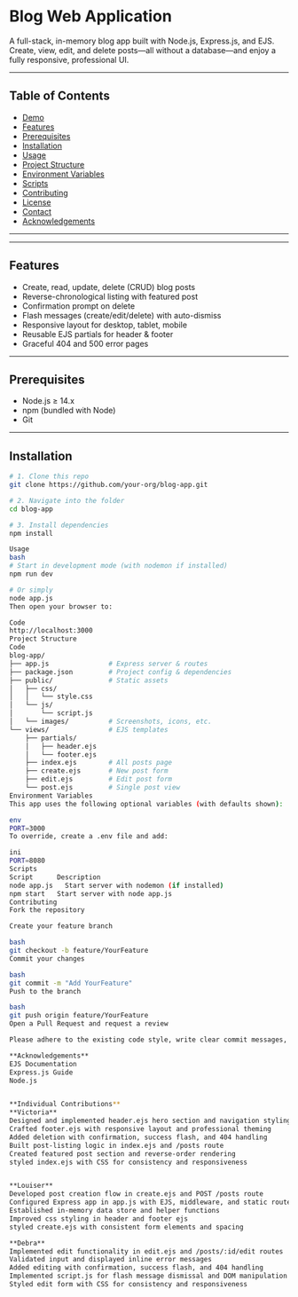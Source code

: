 # Blog Web Application

A full-stack, in-memory blog app built with Node.js, Express.js, and EJS. Create, view, edit, and delete posts—all without a database—and enjoy a fully responsive, professional UI.

---

## Table of Contents

- [Demo](#demo)  
- [Features](#features)  
- [Prerequisites](#prerequisites)  
- [Installation](#installation)  
- [Usage](#usage)  
- [Project Structure](#project-structure)  
- [Environment Variables](#environment-variables)  
- [Scripts](#scripts)  
- [Contributing](#contributing)  
- [License](#license)  
- [Contact](#contact)  
- [Acknowledgements](#acknowledgements)  

---


---

## Features

- Create, read, update, delete (CRUD) blog posts  
- Reverse-chronological listing with featured post  
- Confirmation prompt on delete  
- Flash messages (create/edit/delete) with auto-dismiss  
- Responsive layout for desktop, tablet, mobile  
- Reusable EJS partials for header & footer  
- Graceful 404 and 500 error pages  

---

## Prerequisites

- Node.js ≥ 14.x  
- npm (bundled with Node)  
- Git  

---

## Installation

```bash
# 1. Clone this repo
git clone https://github.com/your-org/blog-app.git

# 2. Navigate into the folder
cd blog-app

# 3. Install dependencies
npm install

Usage
bash
# Start in development mode (with nodemon if installed)
npm run dev

# Or simply
node app.js
Then open your browser to:

Code
http://localhost:3000
Project Structure
Code
blog-app/
├── app.js               # Express server & routes
├── package.json         # Project config & dependencies
├── public/              # Static assets
│   ├── css/
│   │   └── style.css
│   └── js/
│       └── script.js
│   └── images/          # Screenshots, icons, etc.
└── views/               # EJS templates
    ├── partials/
    │   ├── header.ejs
    │   └── footer.ejs
    ├── index.ejs        # All posts page
    ├── create.ejs       # New post form
    ├── edit.ejs         # Edit post form
    └── post.ejs         # Single post view
Environment Variables
This app uses the following optional variables (with defaults shown):

env
PORT=3000
To override, create a .env file and add:

ini
PORT=8080
Scripts
Script	    Description
node app.js   Start server with nodemon (if installed)
npm start   Start server with node app.js
Contributing
Fork the repository

Create your feature branch

bash
git checkout -b feature/YourFeature
Commit your changes

bash
git commit -m "Add YourFeature"
Push to the branch

bash
git push origin feature/YourFeature
Open a Pull Request and request a review

Please adhere to the existing code style, write clear commit messages, and include screenshots or GIFs for any UI changes.

**Acknowledgements**
EJS Documentation
Express.js Guide
Node.js


**Individual Contributions**
**Victoria**
Designed and implemented header.ejs hero section and navigation styling
Crafted footer.ejs with responsive layout and professional theming
Added deletion with confirmation, success flash, and 404 handling
Built post-listing logic in index.ejs and /posts route
Created featured post section and reverse-order rendering
styled index.ejs with CSS for consistency and responsiveness


**Louiser**
Developed post creation flow in create.ejs and POST /posts route
Configured Express app in app.js with EJS, middleware, and static routes
Established in-memory data store and helper functions
Improved css styling in header and footer ejs
styled create.ejs with consistent form elements and spacing

**Debra**
Implemented edit functionality in edit.ejs and /posts/:id/edit routes
Validated input and displayed inline error messages
Added editing with confirmation, success flash, and 404 handling
Implemented script.js for flash message dismissal and DOM manipulation
Styled edit form with CSS for consistency and responsiveness

